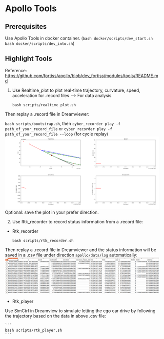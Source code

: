 # Apollo Tools

## Prerequisites
Use Apollo Tools in docker container.
(`bash docker/scripts/dev_start.sh`
`bash docker/scripts/dev_into.sh`)

## Highlight Tools
Reference: https://github.com/fortiss/apollo/blob/dev_fortiss/modules/tools/README.md

1. Use Realtime_plot to plot real-time trajectory, curvature, speed, acceleration for .record files --> For data analysis

    ```
    bash scripts/realtime_plot.sh
    ```

Then replay a .record file in Dreamviewer:

`bash scripts/bootstrap.sh`, then `cyber_recorder play -f path_of_your_record_file` or `cyber_recorder play -f path_of_your_record_file --loop` (for cycle replay)
![](Realtime_plot.png)
Optional: save the plot in your prefer direction.


2. Use Rtk_recorder to record status information from a .record file:

* Rtk_recorder

    ```
    bash scripts/rtk_recorder.sh
    ```
    
Then replay a .record file in Dreamviewer and the status information will be saved in a .csv file under direction `apollo/data/log` automatically:
![](rtk_record.png)


* Rtk_player

Use SimCtrl in Dreamview to simulate letting the ego car drive by following the trajectory based on the data in above .csv file:

    ```
    bash scripts/rtk_player.sh
    ```

